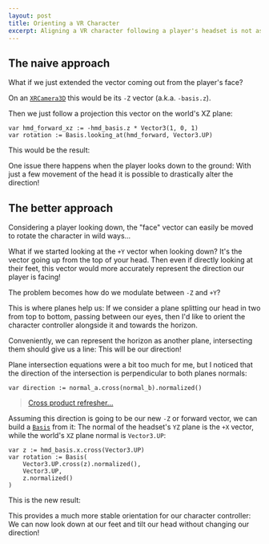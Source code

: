 ```yaml
---
layout: post
title: Orienting a VR Character
excerpt: Aligning a VR character following a player's headset is not as easy as one may think...
---
```


## The naive approach

What if we just extended the vector coming out from the player's face?

On an [`XRCamera3D`](https://docs.godotengine.org/en/stable/classes/class_xrcamera3d.html) this would be its `-Z` vector (a.k.a. `-basis.z`).

Then we just follow a projection this vector on the world's XZ plane:

```gdscript
var hmd_forward_xz := -hmd_basis.z * Vector3(1, 0, 1)
var rotation := Basis.looking_at(hmd_forward, Vector3.UP)
```

This would be the result:

<script type="module" src="/assets/vr-hmd-forward.js"></script>
<div id="vr-hmd-forward-root"></div>

One issue there happens when the player looks down to the ground: With just a few movement of the head it is possible to drastically alter the direction!

## The better approach

Considering a player looking down, the "face" vector can easily be moved to rotate the character in wild ways...

What if we started looking at the `+Y` vector when looking down? It's the vector going up from the top of your head. Then even if directly looking at their feet, this vector would more accurately represent the direction our player is facing!

The problem becomes how do we modulate between `-Z` and `+Y`?

This is where planes help us: If we consider a plane splitting our head in two from top to bottom, passing between our eyes, then I'd like to orient the character controller alongside it and towards the horizon.

Conveniently, we can represent the horizon as another plane, intersecting them should give us a line: This will be our direction!

Plane intersection equations were a bit too much for me, but I noticed that the direction of the intersection is perpendicular to both planes normals:

```gdscript
var direction := normal_a.cross(normal_b).normalized()
```

> [Cross product refresher...](https://en.wikipedia.org/wiki/Cross_product#Definition)

Assuming this direction is going to be our new `-Z` or forward vector, we can build a [`Basis`](https://docs.godotengine.org/en/stable/classes/class_basis.html) from it: The normal of the headset's `YZ` plane is the `+X` vector, while the world's `XZ` plane normal is `Vector3.UP`:

```gdscript
var z := hmd_basis.x.cross(Vector3.UP)
var rotation := Basis(
    Vector3.UP.cross(z).normalized(),
    Vector3.UP,
    z.normalized()
)
```

This is the new result:

<script type="module" src="/assets/vr-hmd-planes.js"></script>
<div id="vr-hmd-planes-root"></div>

This provides a much more stable orientation for our character controller: We can now look down at our feet and tilt our head without changing our direction!
